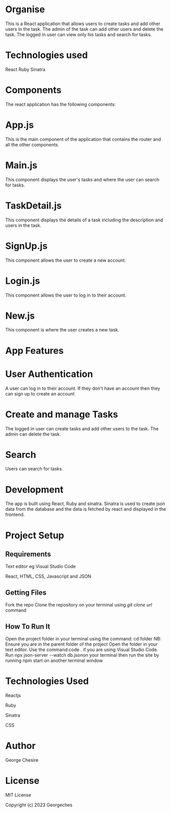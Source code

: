 # Organise
This is a React application that allows users to create tasks and add other users in the task. The admin of the task can add other users and delete the task. The logged in user can view only his tasks and search for tasks.

# Technologies used
React
Ruby
Sinatra

# Components
The react application has the following components:

# App.js
This is the main component of the application that contains the router and all the other components.

# Main.js
This component displays the user's tasks and where the user can search for tasks.

# TaskDetail.js
This component displays the details of a task including the description and users in the task.

# SignUp.js
This component allows the user to create a new account.

# Login.js
This component allows the user to log in to their account.

# New.js
This component is where the user creates a new task.

# App Features
# User Authentication
A user can log in to their account. If they don't have an account then they can sign up to create an account

# Create and manage Tasks
The logged in user can create tasks and add other users to the task. The admin can delete the task.

# Search
Users can search for tasks.

# Development
The app is built using React, Ruby and sinatra. Sinatra is used to create json data from the database and the data is fetched by react and displayed in the frontend.

# Project Setup
## Requirements
Text editor eg Visual Studio Code

React, HTML, CSS, Javascript and JSON

## Getting Files
Fork the repo
Clone the repository on your terminal using *git clone url* command

## How To Run It
Open the project folder in your terminal using the command: cd folder NB: Ensure you are in the parent folder of the project
Open the folder in your text editor. Use the command:code . if you are using Visual Studio Code.
Run npx json-server --watch db.jsonon your terminal then run the site by running npm start on another terminal window

# Technologies Used
Reactjs

Ruby

Sinatra

CSS

# Author
George Chesire

# License
MIT License

Copyright (c) 2023 Georgeches